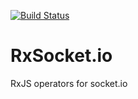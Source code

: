 [![Build Status](https://travis-ci.org/HackerHappyHour/RxSocket.io.svg?branch=master)](https://travis-ci.org/HackerHappyHour/RxSocket.io)
# RxSocket.io
RxJS operators for socket.io
